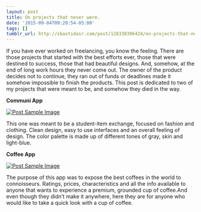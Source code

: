 ```yaml
---
layout: post
title: On projects that never were.
date: '2015-09-04T09:20:54-05:00'
tags: []
tumblr_url: http://sbastidasr.com/post/128330396424/on-projects-that-never-were
---
```

If you have ever worked on freelancing, you know the feeling. There are those projects that started with the best efforts ever, those that were destined to success, those that had beautiful designs. And, somehow, at the end of long work hours they never come out. The owner of the product decides not to continue, they ran out of funds or deadlines made it somehow impossible to finish the products. This post is dedicated to two of my projects that were meant to be, and somehow they died in the way.

**Communi App**

<a href="#">
    <img src="{{ site.baseurl }}/img/tumblr_inline_nu5ldlCEZd1tq2y7o_1280.png" alt="Post Sample Image">
</a>

This one was meant to be a student-item exchange, focused on fashion and clothing. Clean design, easy to use interfaces and an overall feeling of design. The color palette is made up of different tones of gray, skin and light-blue.

**Coffee App**

<a href="#">
    <img src="{{ site.baseurl }}/img/tumblr_inline_nu5lc5j4U71tq2y7o_1280.png" alt="Post Sample Image">
</a>

The purpose of this app was to expose the best coffees in the world to connoisseurs. Ratings, prices, characteristics and all the info available to anyone that wants to experience a premium, grounded cup of coffee.And even though they didn’t make it anywhere, here they are for anyone who would like to take a quick look with a cup of coffee. 
